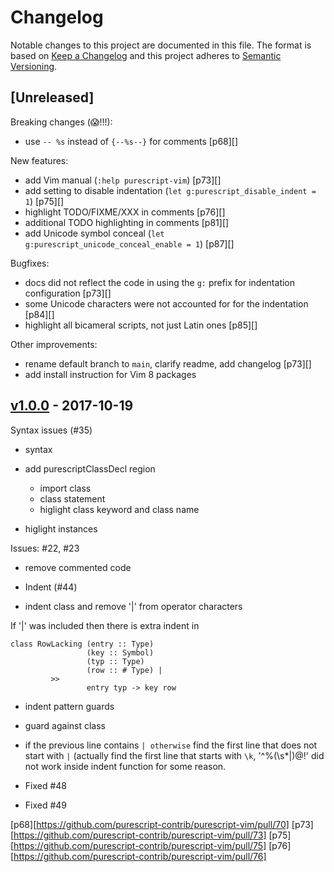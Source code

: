 # Changelog

Notable changes to this project are documented in this file. The format is based on [Keep a Changelog](https://keepachangelog.com/en/1.0.0/) and this project adheres to [Semantic Versioning](https://semver.org/spec/v2.0.0.html).

## [Unreleased]

Breaking changes (😱!!!):
  - use `-- %s` instead of `{--%s--}` for comments [p68][]

New features:
  - add Vim manual (`:help purescript-vim`) [p73][]
  - add setting to disable indentation (`let g:purescript_disable_indent = 1`) [p75][]
  - highlight TODO/FIXME/XXX in comments [p76][]
  - additional TODO highlighting in comments [p81][]
  - add Unicode symbol conceal (`let g:purescript_unicode_conceal_enable = 1`) [p87][]

Bugfixes:
  - docs did not reflect the code in using the `g:` prefix for indentation configuration [p73][]
  - some Unicode characters were not accounted for for the indentation [p84][]
  - highlight all bicameral scripts, not just Latin ones [p85][]

Other improvements:
  - rename default branch to `main`, clarify readme, add changelog [p73][]
  - add install instruction for Vim 8 packages

## [v1.0.0](https://github.com/purescript-contrib/purescript-vim/releases/tag/v1.0.0) - 2017-10-19

Syntax issues (#35)

* syntax

* add purescriptClassDecl region
  - import class
  - class statement
  - higlight class keyword and class name
* higlight instances

Issues: #22, #23

* remove commented code

* Indent (#44)

* indent class and remove '|' from operator characters

If '|' was included then there is extra indent in
```
class RowLacking (entry :: Type)
                 (key :: Symbol)
                 (typ :: Type)
                 (row :: # Type) |
		 >>
                 entry typ -> key row
```

* indent pattern guards

* guard against class
* if the previous line contains `| otherwise` find the first line that
  does not start with `|` (actually find the first line that starts with
  `\k`, '^\%(\s*|\)\@!' did not work inside indent function for some
  reason.

* Fixed #48

* Fixed #49

[p68][https://github.com/purescript-contrib/purescript-vim/pull/70]
[p73][https://github.com/purescript-contrib/purescript-vim/pull/73]
[p75][https://github.com/purescript-contrib/purescript-vim/pull/75]
[p76][https://github.com/purescript-contrib/purescript-vim/pull/76]
